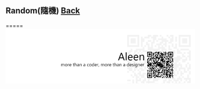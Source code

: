 ## Random(隨機)	[Back](./../Analysis.md)



=====
<a href="http://aleen42.github.io/" target="_blank" ><img src="./../../../pic/tail.gif"></a>
